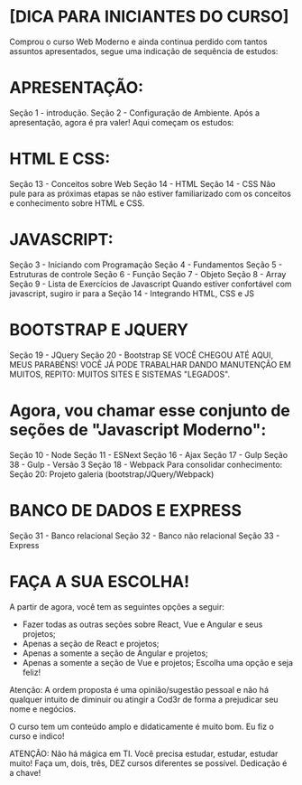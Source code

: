 # [DICA PARA INICIANTES DO CURSO]

Comprou o curso Web Moderno e ainda continua perdido com tantos assuntos apresentados, segue uma indicação de sequência de estudos:

# APRESENTAÇÃO:

Seção 1 - introdução.
Seção 2 - Configuração de Ambiente.
Após a apresentação, agora é pra valer! Aqui começam os estudos:

# HTML E CSS:

Seção 13 - Conceitos sobre Web
Seção 14 - HTML
Seção 14 - CSS
Não pule para as próximas etapas se não estiver familiarizado com os conceitos e conhecimento sobre HTML e CSS.

# JAVASCRIPT:

Seção 3 - Iniciando com Programação
Seção 4 - Fundamentos
Seção 5 - Estruturas de controle
Seção 6 - Função
Seção 7 - Objeto
Seção 8 - Array
Seção 9 - Lista de Exercícios de Javascript
Quando estiver confortável com javascript, sugiro ir para a Seção 14 - Integrando HTML, CSS e JS

# BOOTSTRAP E JQUERY

Seção 19 - JQuery
Seção 20 - Bootstrap
SE VOCÊ CHEGOU ATÉ AQUI, MEUS PARABÉNS! VOCÊ JÁ PODE TRABALHAR DANDO MANUTENÇÃO EM MUITOS, REPITO: MUITOS SITES E SISTEMAS "LEGADOS".

# Agora, vou chamar esse conjunto de seções de "Javascript Moderno":

Seção 10 - Node
Seção 11 - ESNext
Seção 16 - Ajax
Seção 17 - Gulp
Seção 38 - Gulp - Versão 3
Seção 18 - Webpack
Para consolidar conhecimento: Seção 20: Projeto galeria (bootstrap/JQuery/Webpack)

# BANCO DE DADOS E EXPRESS

Seção 31 - Banco relacional
Seção 32 - Banco não relacional
Seção 33 - Express

# FAÇA A SUA ESCOLHA!

A partir de agora, você tem as seguintes opções a seguir:

- Fazer todas as outras seções sobre React, Vue e Angular e seus projetos;
- Apenas a seção de React e projetos;
- Apenas a somente a seção de Angular e projetos;
- Apenas a somente a seção de Vue e projetos;
Escolha uma opção e seja feliz!


Atenção: A ordem proposta é uma opinião/sugestão pessoal e não há qualquer intuito de diminuir ou atingir a Cod3r de forma a prejudicar seu nome e negócios.

O curso tem um conteúdo amplo e didaticamente é muito bom. Eu fiz o curso e indico!

ATENÇÃO: Não há mágica em TI. Você precisa estudar, estudar, estudar muito! Faça um, dois, três, DEZ cursos diferentes se possível. Dedicação é a chave!
